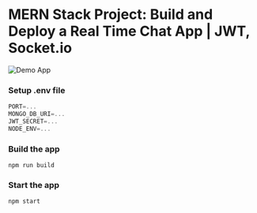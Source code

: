 # MERN Stack Project: Build and Deploy a Real Time Chat App | JWT, Socket.io

![Demo App](https://i.ibb.co/gFSMzKN/1.png)





### Setup .env file

```js
PORT=...
MONGO_DB_URI=...
JWT_SECRET=...
NODE_ENV=...
```

### Build the app

```shell
npm run build
```

### Start the app

```shell
npm start
```
